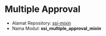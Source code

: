 # Multiple Approval

- Alamat Repository: [ssi-mixin](https://github.com/open-synergy/ssi-mixin)
- Nama Modul: **ssi_multiple_approval_mixin**
